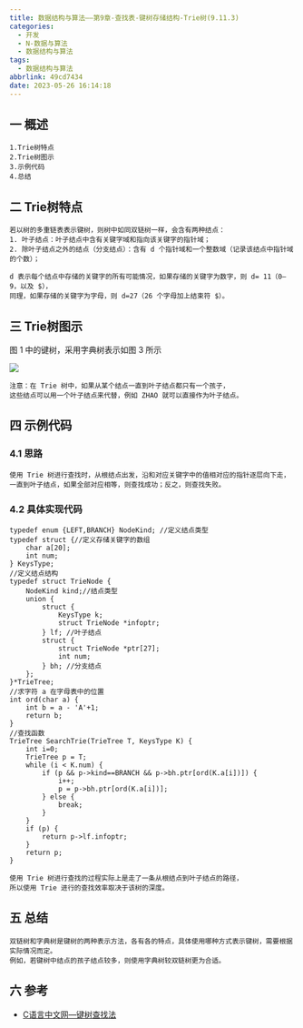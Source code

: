 ```yaml
---
title: 数据结构与算法——第9章-查找表-键树存储结构-Trie树(9.11.3)
categories:
  - 开发
  - N-数据与算法
  - 数据结构与算法
tags:
  - 数据结构与算法
abbrlink: 49cd7434
date: 2023-05-26 16:14:18
---
```

## 一 概述

```
1.Trie树特点
2.Trie树图示
3.示例代码
4.总结
```

<!--more-->

## 二 Trie树特点

```
若以树的多重链表表示键树，则树中如同双链树一样，会含有两种结点：
1. 叶子结点：叶子结点中含有关键字域和指向该关键字的指针域；
2. 除叶子结点之外的结点（分支结点）：含有 d 个指针域和一个整数域（记录该结点中指针域的个数）；

d 表示每个结点中存储的关键字的所有可能情况，如果存储的关键字为数字，则 d= 11（0—9，以及 $），
同理，如果存储的关键字为字母，则 d=27（26 个字母加上结束符 $）。
```

## 三 Trie树图示

图 1 中的键树，采用字典树表示如图 3 所示

![][1]

```
注意：在 Trie 树中，如果从某个结点一直到叶子结点都只有一个孩子，
这些结点可以用一个叶子结点来代替，例如 ZHAO 就可以直接作为叶子结点。
```

## 四 示例代码

### 4.1 思路

```
使用 Trie 树进行查找时，从根结点出发，沿和对应关键字中的值相对应的指针逐层向下走，
一直到叶子结点，如果全部对应相等，则查找成功；反之，则查找失败。
```

### 4.2 具体实现代码

```
typedef enum {LEFT,BRANCH} NodeKind; //定义结点类型
typedef struct {//定义存储关键字的数组
	char a[20];
	int num;
} KeysType;
//定义结点结构
typedef struct TrieNode {
	NodeKind kind;//结点类型
	union {
		struct {
			KeysType k;
			struct TrieNode *infoptr;
		} lf; //叶子结点
		struct {
			struct TrieNode *ptr[27];
			int num;
		} bh; //分支结点
	};
}*TrieTree;
//求字符 a 在字母表中的位置
int ord(char a) {
	int b = a - 'A'+1;
	return b;
}
//查找函数
TrieTree SearchTrie(TrieTree T, KeysType K) {
	int i=0;
	TrieTree p = T;
	while (i < K.num) {
		if (p && p->kind==BRANCH && p->bh.ptr[ord(K.a[i])]) {
			i++;
			p = p->bh.ptr[ord(K.a[i])];
		} else {
			break;
		}
	}
	if (p) {
		return p->lf.infoptr;
	}
	return p;
}
```

```
使用 Trie 树进行查找的过程实际上是走了一条从根结点到叶子结点的路径，
所以使用 Trie 进行的查找效率取决于该树的深度。
```

## 五 总结

```
双链树和字典树是键树的两种表示方法，各有各的特点，具体使用哪种方式表示键树，需要根据实际情况而定。
例如，若键树中结点的孩子结点较多，则使用字典树较双链树更为合适。
```

## 六 参考

* [C语言中文网—键树查找法](https://c.biancheng.net/view/vip_3436.html)


[1]:https://cdn.jsdelivr.net/gh/PGzxc/CDN/blog-data-struct-basic/ds-chap9-11-3-1.png






